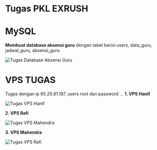 # Tugas PKL EXRUSH

# MySQL
**Membuat database absensi guru** dengan tabel berisi users, data_guru, jadwal_guru, absensi_guru

![Tugas Database Absensi Guru](https://user-images.githubusercontent.com/107165333/183583639-89be0c8c-0116-430f-abd7-85d7ee42e5f3.jpeg)

# VPS TUGAS
Tugas dengan ip 65.20.81.197, users root dan password ...
**1. VPS Hanif**

![Tugas VPS Hanif](https://user-images.githubusercontent.com/107165333/183583716-ccdd6bd6-4f42-4800-ab8d-74987df9c662.png)

**2. VPS Rafi**

![Tugas VPS Mahendra](https://user-images.githubusercontent.com/107165333/183583745-8f6e365f-6ea9-4a57-9b73-296b069a0a54.jpeg)

**3. VPS Mahendra**

![Tugas VPS Rafi](https://user-images.githubusercontent.com/107165333/183583778-8534941b-5394-4bd1-afe6-1715442fc621.png)
